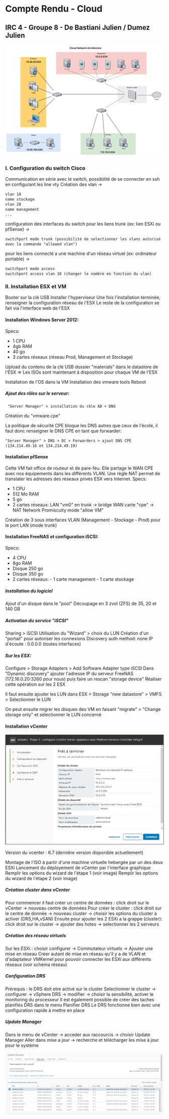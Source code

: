 # Compte Rendu - Cloud
## IRC 4 - Groupe 8 - De Bastiani Julien / Dumez Julien

![enter image description here](https://raw.githubusercontent.com/fluffy-bastard/cloud/master/84330640_1162120863994310_8195569217412530176_n.png)

### I. Configuration du switch Cisco
Communication en série avec le switch, possibilité de se connecter en ssh en configurant les line vty
Création des vlan ->

    vlan 10
    name stockage
    vlan 20
    name management
    ...
	
configuration des interfaces du switch
pour les liens trunk (ex: lien ESXi ou pfSense) ->

    switchport mode trunk (possibilité de selectionner les vlans autorisé avec la commande "allowed vlan")

pour les liens connecté a une machine d'un réseau virtuel (ex: ordinateur portable) ->
	
    switchport mode access
    switchport access vlan 10 (changer le nombre en fonction du vlan)
### II. Installation ESX et VM
Booter sur la clé USB
Installer l'hyperviseur
Une fois l'installation terminée, renseigner la configuration réseau de l'ESX
Le reste de la configuration se fait via l'interface web de l'ESX

#### Installation Windows Server 2012:
Specs:
- 1 CPU
- 4gb RAM
- 40 go
- 3 cartes réseaux (réseau Prod, Management et Stockage)

Upload du contenu de la clé USB dossier "materials" dans le datastore de l'ESX => Les ISOs sont maintenant à disposition pour chaque VM de l'ESX

Installation de l'OS dans la VM
Installation des vmware tools
Reboot

##### Ajout des rôles sur le serveur: 

     "Server Manager" > installation du rôle AD + DNS

Création du "vmware.cpe"

La politique de sécurité CPE bloque les DNS autres que ceux de l'école, il faut donc renseigner le DNS CPE en tant que forwarder:

    "Server Manager" > DNS > DC > Forwarders > ajout DNS CPE (134.214.49.16 et 134.214.49.19)

#### Installation pfSense
Cette VM fait office de routeur et de pare-feu. Elle partage le WAN CPE avec nos équipements dans les différents VLAN. Une règle NAT permet de translater les adresses des réseaux privés ESX vers Internet.
Specs:
- 1 CPU
- 512 Mo RAM
- 5 go
- 2 cartes réseaux:
		LAN "vm0" en trunk -> bridge
		WAN carte "cpe" -> NAT Network
		Promiscuity mode "allow VM"

Création de 3 sous interfaces VLAN (Management - Stockage - Prod) pour le port LAN (mode trunk)

#### Installation FreeNAS et configuration iSCSI:
Specs:
- 4 CPU
- 8go RAM
- Disque 250 go
- Disque 350 go
- 2 cartes réseaux: 
		- 1 carte management 
		- 1 carte stockage

##### Installation du logiciel
Ajout d'un disque dans le "pool"
Découpage en 3 zvol (ZFS) de 35, 20 et 140 GB

##### Activation du service "iSCSI"
Sharing > iSCSI
Utilisation du "Wizard" > choix du LUN
Création d'un "portail" pour autoriser les connexions
Discovery auth method: none
IP d'écoute : 0.0.0.0 (toutes interfaces)

##### Sur les ESX:
Configure > Storage Adapters > Add Software Adapter type iSCSI
Dans "Dynamic discovery" ajouter l'adresse IP du serveur FreeNAS (172.16.0.20:3260 pour nous)
puis faire un rescan "storage device"
Réaliser cette opération sur les 2 ESX

Il faut ensuite ajouter les LUN dans 
ESX > Storage "new datastore" > VMFS > Sélectionner le LUN

On peut ensuite migrer les disques des VM en faisant 
"migrate" > "Change storage only" et sélectionner le LUN concerné


 #### Installation vCenter

![enter image description here](https://raw.githubusercontent.com/fluffy-bastard/cloud/master/84306333_2589054144642802_4635453637299011584_n.png)

Version du vcenter : 6.7 (dernière version disponible actuellement)

Montage de l'ISO à partir d'une machine virtuelle hebergée par un des deux ESXi
Lancement du déployement de vCenter par l'interface graphique
Remplir les options du wizard de l'étape 1 (voir image)
Remplir les options du wizard de l'étape 2 (voir image)

#####  Création cluster dans vCenter
Pour commencer il faut créer un centre de données : click droit sur le vCenter -> nouveau centre de données
Pour créer le cluster : click droit sur le centre de donnée -> nouveau cluster -> choisir les options du cluster a activer (DRS,HA,vSAN)
Ensuite pour ajouter les 2 ESXi a la grappe (cluster): click droit sur le cluster -> ajouter des hotes -> selectionner les 2 serveurs

#####  Création des réseau virtuels
Sur les ESXi : choisir configurer -> Commutateur virtuels -> Ajouter une mise en réseau
Créer autant de mise en réseau qu'il y a de VLAN et d'adaptateur VMKernel pour pouvoir connecter les ESXi aux différents réseaux (voir schéma réseau)

#####  Configuration DRS
Prérequis : le DRS doit etre activé sur le cluster
Selectionner le cluster -> configurer -> vSphere DRS -> modifier -> choisir la sensibilité, activer le monitoring du processeur
Il est également possible de créer des taches planifiés DRS dans le menu Planifier DRS
Le DRS fonctionne bien avec une configuration rapide à mettre en place

#####  Update Manager
Dans le menu de vCenter -> acceder aux raccourcis -> choisir Update Manager
Aller dans mise a jour -> recherche et télécharger les mise à jour pour le système

![enter image description here](https://raw.githubusercontent.com/fluffy-bastard/cloud/master/85165995_2476795059207050_2873305371240300544_n.png)










